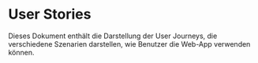 # User Stories
Dieses Dokument enthält die Darstellung der User Journeys, die verschiedene Szenarien darstellen, wie Benutzer die Web-App verwenden können. 
